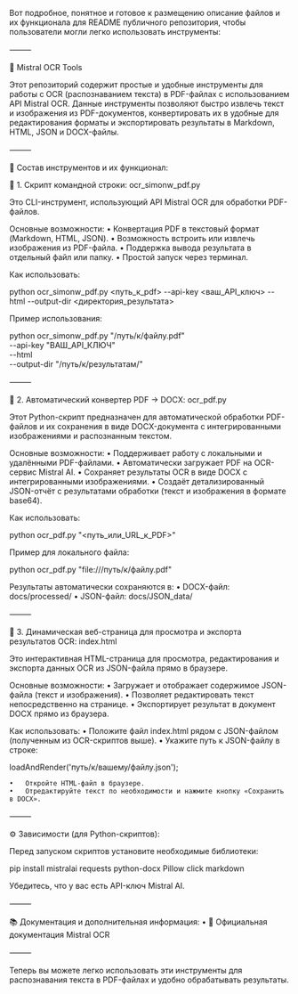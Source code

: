 Вот подробное, понятное и готовое к размещению описание файлов и их функционала для README публичного репозитория, чтобы пользователи могли легко использовать инструменты:

⸻

📑 Mistral OCR Tools

Этот репозиторий содержит простые и удобные инструменты для работы с OCR (распознаванием текста) в PDF-файлах с использованием API Mistral OCR. Данные инструменты позволяют быстро извлечь текст и изображения из PDF-документов, конвертировать их в удобные для редактирования форматы и экспортировать результаты в Markdown, HTML, JSON и DOCX-файлы.

⸻

🚀 Состав инструментов и их функционал:

📌 1. Скрипт командной строки: ocr_simonw_pdf.py

Это CLI-инструмент, использующий API Mistral OCR для обработки PDF-файлов.

Основные возможности:
	•	Конвертация PDF в текстовый формат (Markdown, HTML, JSON).
	•	Возможность встроить или извлечь изображения из PDF-файла.
	•	Поддержка вывода результата в отдельный файл или папку.
	•	Простой запуск через терминал.

Как использовать:

python ocr_simonw_pdf.py <путь_к_pdf> --api-key <ваш_API_ключ> --html --output-dir <директория_результата>

Пример использования:

python ocr_simonw_pdf.py "/путь/к/файлу.pdf" \
--api-key "ВАШ_API_КЛЮЧ" \
--html \
--output-dir "/путь/к/результатам/"



⸻

📌 2. Автоматический конвертер PDF → DOCX: ocr_pdf.py

Этот Python-скрипт предназначен для автоматической обработки PDF-файлов и их сохранения в виде DOCX-документа с интегрированными изображениями и распознанным текстом.

Основные возможности:
	•	Поддерживает работу с локальными и удалёнными PDF-файлами.
	•	Автоматически загружает PDF на OCR-сервис Mistral AI.
	•	Сохраняет результаты OCR в виде DOCX с интегрированными изображениями.
	•	Создаёт детализированный JSON-отчёт с результатами обработки (текст и изображения в формате base64).

Как использовать:

python ocr_pdf.py "<путь_или_URL_к_PDF>"

Пример для локального файла:

python ocr_pdf.py "file:///путь/к/файлу.pdf"

Результаты автоматически сохраняются в:
	•	DOCX-файл: docs/processed/
	•	JSON-файл: docs/JSON_data/

⸻

📌 3. Динамическая веб-страница для просмотра и экспорта результатов OCR: index.html

Это интерактивная HTML-страница для просмотра, редактирования и экспорта данных OCR из JSON-файла прямо в браузере.

Основные возможности:
	•	Загружает и отображает содержимое JSON-файла (текст и изображения).
	•	Позволяет редактировать текст непосредственно на странице.
	•	Экспортирует результат в документ DOCX прямо из браузера.

Как использовать:
	•	Положите файл index.html рядом с JSON-файлом (полученным из OCR-скриптов выше).
	•	Укажите путь к JSON-файлу в строке:

loadAndRender('путь/к/вашему/файлу.json');


	•	Откройте HTML-файл в браузере.
	•	Отредактируйте текст по необходимости и нажмите кнопку «Сохранить в DOCX».

⸻

⚙️ Зависимости (для Python-скриптов):

Перед запуском скриптов установите необходимые библиотеки:

pip install mistralai requests python-docx Pillow click markdown

Убедитесь, что у вас есть API-ключ Mistral AI.

⸻

📚 Документация и дополнительная информация:
	•	📖 Официальная документация Mistral OCR

⸻

Теперь вы можете легко использовать эти инструменты для распознавания текста в PDF-файлах и удобно обрабатывать результаты.